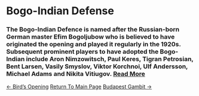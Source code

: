 # Bogo-Indian Defense

### The Bogo-Indian Defence is named after the Russian-born German master Efim Bogoljubow who is believed to have originated the opening and played it regularly in the 1920s. Subsequent prominent players to have adopted the Bogo-Indian include Aron Nimzowitsch, Paul Keres, Tigran Petrosian, Bent Larsen, Vasily Smyslov, Viktor Korchnoi, Ulf Andersson, Michael Adams and Nikita Vitiugov.  [Read More](https://en.wikipedia.org/wiki/Bogo-Indian_Defence)

[<- Bird’s Opening](Bird’sOpening.md)   [Return To Main Page](index.md)   [Budapest Gambit ->](BudapestGambit.md)